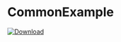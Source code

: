 # CommonExample
[ ![Download](https://api.bintray.com/packages/songdehuai/commonlib/commonlib/images/download.svg?version=0.0.1) ](https://bintray.com/songdehuai/commonlib/commonlib/0.0.1/link)
